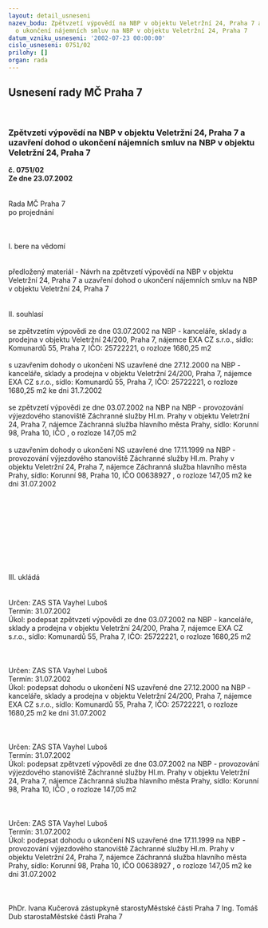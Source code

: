 ```yaml
---
layout: detail_usneseni
nazev_bodu: Zpětvzetí výpovědí na NBP v objektu Veletržní 24, Praha 7 a uzavření dohod
  o ukončení nájemních smluv na NBP v objektu Veletržní 24, Praha 7
datum_vzniku_usneseni: '2002-07-23 00:00:00'
cislo_usneseni: 0751/02
prilohy: []
organ: rada
---
```

<div id="ucUsn_pList" class="usn">
	<span><h2>Usnesení rady MČ Praha 7 </h2>
<br></span><div class="standBody">
<span><h3>Zpětvzetí výpovědí na NBP v objektu Veletržní 24, Praha 7 a uzavření dohod o ukončení nájemních smluv na NBP v objektu Veletržní 24, Praha 7</h3></span><div class="center">
		<strong>č. 0751/02</strong><br>
	</div>
<div class="center">
		<strong>Ze dne 23.07.2002</strong><br><br>
	</div>
<br>Rada MČ Praha 7<br>po projednání<br><br><br><br>I.	bere na vědomí<br><br> <br>předložený materiál - Návrh na zpětvzetí výpovědí na NBP v objektu Veletržní 24, Praha 7 a uzavření dohod o ukončení nájemních smluv na NBP v objektu Veletržní 24, Praha 7<br><br><br>II.	souhlasí <br><br>se zpětvzetím výpovědi ze dne 03.07.2002 na NBP - kanceláře, sklady a prodejna v objektu Veletržní 24/200, Praha 7, nájemce EXA CZ s.r.o., sídlo: Komunardů 55, Praha 7, IČO: 25722221, o rozloze 1680,25 m2<br><br>s uzavřením dohody o ukončení NS uzavřené dne 27.12.2000 na NBP - kanceláře, sklady a prodejna v objektu Veletržní 24/200, Praha 7, nájemce EXA CZ s.r.o., sídlo: Komunardů 55, Praha 7, IČO: 25722221, o rozloze 1680,25 m2 ke dni 31.7.2002<br><br>se zpětvzetí výpovědi ze dne 03.07.2002 na NBP na NBP - provozování výjezdového stanoviště Záchranné služby Hl.m. Prahy v objektu Veletržní 24, Praha 7, nájemce Záchranná služba hlavního města Prahy, sídlo: Korunní 98, Praha 10, IČO  , o rozloze 147,05 m2<br><br>s uzavřením dohody o ukončení NS uzavřené dne 17.11.1999 na NBP - provozování výjezdového stanoviště Záchranné služby Hl.m. Prahy v objektu Veletržní 24, Praha 7, nájemce Záchranná služba hlavního města Prahy, sídlo: Korunní 98, Praha 10, IČO 00638927 , o rozloze 147,05 m2 ke dni 31.07.2002<br><br><br><br><br><br><br><br><br><br><br>III.	ukládá <br><br> <br>Určen:	ZAS STA Vayhel Luboš<br>Termín: 31.07.2002<br>Úkol:	podepsat zpětvzetí výpovědi ze dne 03.07.2002 na NBP - kanceláře, sklady a prodejna v objektu Veletržní 24/200, Praha 7, nájemce EXA CZ s.r.o., sídlo: Komunardů 55, Praha 7, IČO: 25722221, o rozloze 1680,25 m2<br> <br><br> <br>Určen:	ZAS STA Vayhel Luboš<br>Termín: 31.07.2002<br>Úkol:	podepsat dohodu o ukončení NS uzavřené dne 27.12.2000 na NBP - kanceláře, sklady a prodejna v objektu Veletržní 24/200, Praha 7, nájemce EXA CZ s.r.o., sídlo: Komunardů 55, Praha 7, IČO: 25722221, o rozloze 1680,25 m2 ke dni 31.07.2002<br> <br><br> <br>Určen:	ZAS STA Vayhel Luboš<br>Termín: 31.07.2002<br>Úkol:	podepsat zpětvzetí výpovědi ze dne 03.07.2002 na NBP - provozování výjezdového stanoviště Záchranné služby Hl.m. Prahy v objektu Veletržní 24, Praha 7, nájemce Záchranná služba hlavního města Prahy, sídlo: Korunní 98, Praha 10, IČO  , o rozloze 147,05 m2<br> <br><br> <br>Určen:	ZAS STA Vayhel Luboš<br>Termín: 31.07.2002<br>Úkol:	podepsat dohodu o ukončení NS uzavřené dne 17.11.1999 na NBP - provozování výjezdového stanoviště Záchranné služby Hl.m. Prahy v objektu Veletržní 24, Praha 7, nájemce Záchranná služba hlavního města Prahy, sídlo: Korunní 98, Praha 10, IČO 00638927 , o rozloze 147,05 m2 ke dni 31.07.2002<br> <br>	 <br>	<br>PhDr. Ivana Kučerová zástupkyně starostyMěstské části Praha 7	Ing. Tomáš Dub starostaMěstské části Praha 7<br>	<br><br>
</div>
</div>